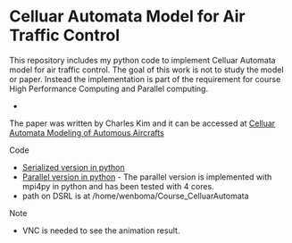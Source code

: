 # Celluar Automata Model for Air Traffic Control

This repository includes my python code to implement Celluar Automata model for air traffic control. 
The goal of this work is not to study the model or paper. Instead the implementation is part of the requirement for course High Performance Computing and Parallel computing.

*

The paper was written by Charles Kim and it can be accessed at [Celluar Automata Modeling of Automous Aircrafts](http://www.mwftr.com/CA/ATCA2005_18-3.pdf)

Code

* [Serialized version in python](https://github.com/wenbo5565/Course_CelluarAutomata/blob/master/CA_AutonomousAircrafts_Serial.py)
* [Parallel version in python](https://github.com/wenbo5565/Course_CelluarAutomata/blob/master/ca_parallel.py) - The parallel version is implemented with mpi4py in python and has been tested with 4 cores.
* path on DSRL is at /home/wenboma/Course_CelluarAutomata

Note
* VNC is needed to see the animation result.
